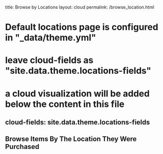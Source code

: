 title: Browse by Locations
layout: cloud
permalink: /browse_location.html
# Default locations page is configured in "_data/theme.yml"
# leave cloud-fields as "site.data.theme.locations-fields"
# a cloud visualization will be added below the content in this file
cloud-fields: site.data.theme.locations-fields
---
## Browse Items By The Location They Were Purchased
